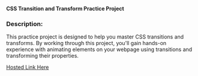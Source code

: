 **CSS Transition and Transform Practice Project**

### Description:
This practice project is designed to help you master CSS transitions and transforms. By working through this project, you'll gain hands-on experience with animating elements on your webpage using transitions and transforming their properties.

[Hosted Link Here](https://btn-transform-transition.netlify.app/)